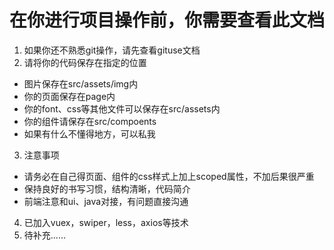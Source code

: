 # 在你进行项目操作前，你需要查看此文档
1. 如果你还不熟悉git操作，请先查看gituse文档
2. 请将你的代码保存在指定的位置
+ 图片保存在src/assets/img内
+ 你的页面保存在page内
+ 你的font、css等其他文件可以保存在src/assets内
+ 你的组件请保存在src/compoents
+ 如果有什么不懂得地方，可以私我
3. 注意事项
+ 请务必在自己得页面、组件的css样式上加上scoped属性，不加后果很严重
+ 保持良好的书写习惯，结构清晰，代码简介
+ 前端注意和ui、java对接，有问题直接沟通
4. 已加入vuex，swiper，less，axios等技术
5. 待补充......

